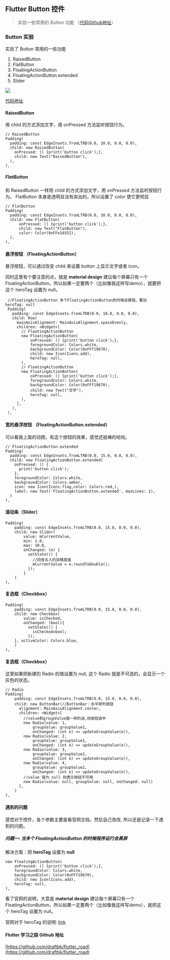 ## Flutter Button 控件
> 实验一些常用的 Button 功能 （[代码Github地址](https://github.com/draftbk/flutter_road/blob/master/flutter_road_widgets/lib/days/Day2.dart)）

### Button 实验

实验了 Button 常用的一些功能

1. RaisedButton
2. FlatButton
3. FloatingActionButton
4. FloatingActionButton.extended
5. Slider


![](https://github.com/draftbk/Blog_Resource/blob/master/Flutter/picture/flutter_load_text.jpeg)

[代码地址](https://github.com/draftbk/flutter_road/blob/master/flutter_road_widgets/lib/days/Day2.dart)

#### RaisedButton

用 child 的方式添加文字，用 onPressed 方法监听按钮行为。

```
// RaisedButton
Padding(
  padding: const EdgeInsets.fromLTRB(0.0, 10.0, 0.0, 0.0),
  child: new RaisedButton(
    onPressed: () {print('button click');},
    child: new Text("RaisedButton"),
  ),
),
```

##### FlatButton

和 RaisedButton 一样用 child 的方式添加文字，用 onPressed 方法监听按钮行为。
FlatButton 本身是透明且没有突出的，所以设置了 color 使它更明显


```
// FlatButton
Padding(
  padding: const EdgeInsets.fromLTRB(0.0, 10.0, 0.0, 0.0),
  child: new FlatButton(
      onPressed: () {print('button click');},
      child: new Text("FlatButton"),
      color: Color(0xFFe16552),
  ),
),
```

#### 悬浮按钮 （FloatingActionButton）

悬浮按钮，可以通过改变 child 来设置 button 上显示文字或者 icon。 

同时这里有个要注意的点，就是 **material design** 建议每个屏幕只有一个 FloatingActionButton，所以如果一定要两个（比如像我这样写demo），就要把这个 heroTag 设置为 null。

```
 //FloatingActionButton 多个FloatingActionButton的时候会报错，要加 heroTag: null
 Padding(
   padding: const EdgeInsets.fromLTRB(0.0, 10.0, 0.0, 0.0),
   child: Row(
     mainAxisAlignment: MainAxisAlignment.spaceEvenly,
     children: <Widget>[
       // FloatingActionButton
       new FloatingActionButton(
           onPressed: () {print('button click');},
           foregroundColor: Colors.white,
           backgroundColor: Color(0xFFf19670),
           child: new Icon(Icons.add),
           heroTag: null,
       ),
       // FloatingActionButton
       new FloatingActionButton(
           onPressed: () {print('button click');},
           foregroundColor: Colors.white,
           backgroundColor: Color(0xFFf19670),
           child: new Text("文字"),
           heroTag: null,
       ),
     ],
   ),
 ),
```
#### 宽的悬浮按钮 （FloatingActionButton.extended）

可以看我上面的动图，有这个按钮的效果，感觉还挺棒的哈哈。

```
// FloatingActionButton.extended
Padding(
  padding: const EdgeInsets.fromLTRB(0.0, 15.0, 0.0, 0.0),
  child: new FloatingActionButton.extended(
    onPressed: () {
      print('button click');
    },
    foregroundColor: Colors.white,
    backgroundColor: Colors.amber,
    icon: new Icon(Icons.flag,color: Colors.red,),
    label: new Text('FloatingActionButton.extended', maxLines: 1),
  )
),
```

####  滚动条（Slider）

```
Padding(
    padding: const EdgeInsets.fromLTRB(0.0, 15.0, 0.0, 0.0),
    child: new Slider(
        value: mCurrentValue,
        min: 1.0,
        max: 10.0,
        onChanged: (e) {
          setState(() {
            //四舍五入的双精度值
            mCurrentValue = e.roundToDouble();
          });
        }
    )
),
```

####  复选框（Checkbox）

```
Padding(
    padding: const EdgeInsets.fromLTRB(0.0, 15.0, 0.0, 0.0),
    child: new Checkbox(
        value: isChecked,
        onChanged: (bool){
          setState(() {
            isChecked=bool;
          });
    }, activeColor: Colors.blue,
    )
),
```

####  复选框（Checkbox）

这里如果把新建的 Radio 的值设置为 null, 这个 Radio 就是不可选的，会显示一个灰色的状态。
```
// Radio
Padding(
    padding: const EdgeInsets.fromLTRB(0.0, 15.0, 0.0, 0.0),
    child: new ButtonBar(//ButtonBar：水平排列按钮
      alignment: MainAxisAlignment.center,
      children: <Widget>[
        //value和groupValue值一样的话,则按钮选中
        new Radio(value: 1,
            groupValue: groupValue1,
            onChanged: (int e) => updateGroupValue(e)),
        new Radio(value: 2,
            groupValue: groupValue1,
            onChanged: (int e) => updateGroupValue(e)),
        new Radio(value: 3,
            groupValue: groupValue1,
            onChanged: (int e) => updateGroupValue(e)),
        new Radio(value: 4,
            groupValue: groupValue1,
            onChanged: (int e) => updateGroupValue(e)),
        //value 值为 null 则表示按钮不可用
        new Radio(value: null, groupValue: null, onChanged: null)
      ],
    )
),
```

#### 遇到的问题

感觉对于控件，各个参数主要是看官网文档，然后自己改改, 所以还是记录一下遇到的问题。

##### 问题一: 当多个 FloatingActionButton 的时候程序运行会黑屏

解决方案：把 **heroTag** 设置为 **null**

```
new FloatingActionButton(
    onPressed: () {print('button click');},
    foregroundColor: Colors.white,
    backgroundColor: Color(0xFFf19670),
    child: new Icon(Icons.add),
    heroTag: null,
),
```
看了官网的说明，大意是 **material design** 建议每个屏幕只有一个 FloatingActionButton，所以如果一定要两个（比如像我这样写demo），就把这个 heroTag 设置为 null。

官网对于 heroTag 的说明: [link](https://docs.flutter.io/flutter/material/FloatingActionButton/heroTag.html)

#### Flutter 学习之路 Github 地址

[https://github.com/draftbk/flutter_road](https://github.com/draftbk/flutter_road)














